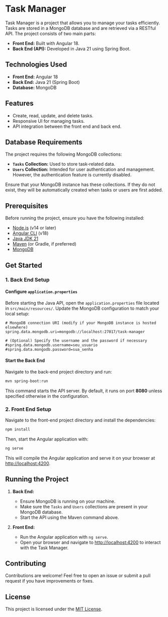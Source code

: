 # Task Manager

Task Manager is a project that allows you to manage your tasks efficiently. Tasks are stored in a MongoDB database and are retrieved via a RESTful API. The project consists of two main parts:

- **Front End:** Built with Angular 18.  
- **Back End (API):** Developed in Java 21 using Spring Boot.

## Technologies Used

- **Front End:** Angular 18  
- **Back End:** Java 21 (Spring Boot)  
- **Database:** MongoDB  

## Features

- Create, read, update, and delete tasks.
- Responsive UI for managing tasks.
- API integration between the front end and back end.

## Database Requirements

The project requires the following MongoDB collections:

- **`Tasks` Collection:** Used to store task-related data.  
- **`Users` Collection:** Intended for user authentication and management. However, the authentication feature is currently disabled.

Ensure that your MongoDB instance has these collections. If they do not exist, they will be automatically created when tasks or users are first added.

## Prerequisites

Before running the project, ensure you have the following installed:

- [Node.js](https://nodejs.org/) (v14 or later)  
- [Angular CLI](https://angular.io/cli) (v18)  
- [Java JDK 21](https://jdk.java.net/21/)  
- [Maven](https://maven.apache.org/) (or Gradle, if preferred)  
- [MongoDB](https://www.mongodb.com/try/download/community)  

## Get Started

### 1. Back End Setup

#### Configure `application.properties`

Before starting the Java API, open the `application.properties` file located in `src/main/resources/`. Update the MongoDB configuration to match your local setup:

```properties
# MongoDB connection URI (modify if your MongoDB instance is hosted elsewhere)
spring.data.mongodb.uri=mongodb://localhost:27017/task-manager

# (Optional) Specify the username and the password if necessary
#spring.data.mongodb.username=seu_usuario
#spring.data.mongodb.password=sua_senha
```

#### Start the Back End

Navigate to the back-end project directory and run:

```bash
mvn spring-boot:run
```

This command starts the API server. By default, it runs on port **8080** unless specified otherwise in the configuration.

### 2. Front End Setup

Navigate to the front-end project directory and install the dependencies:

```bash
npm install
```

Then, start the Angular application with:

```bash
ng serve
```

This will compile the Angular application and serve it on your browser at [http://localhost:4200](http://localhost:4200).

## Running the Project

1. **Back End:**  
   - Ensure MongoDB is running on your machine.  
   - Make sure the `Tasks` and `Users` collections are present in your MongoDB database.  
   - Start the API using the Maven command above.

2. **Front End:**  
   - Run the Angular application with `ng serve`.  
   - Open your browser and navigate to [http://localhost:4200](http://localhost:4200) to interact with the Task Manager.

## Contributing

Contributions are welcome! Feel free to open an issue or submit a pull request if you have improvements or fixes.

## License

This project is licensed under the [MIT License](LICENSE).
